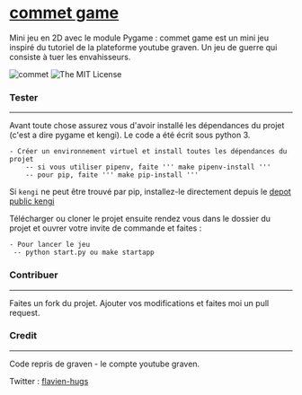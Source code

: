 # [commet game](https://github.com/flavien-hugs/commet)
Mini jeu en 2D avec le module Pygame : commet game est un mini jeu inspiré du tutoriel de la plateforme youtube graven. Un jeu de guerre qui consiste à tuer les envahisseurs.

![[commet](https://github.com/flavien-hugs/commet)](https://img.shields.io/badge/unsta-live--demo-orange.svg?style=flat)
![The MIT License](http://img.shields.io/badge/License-MIT-green.svg?style=flat)

### Tester
------------

Avant toute chose assurez vous d'avoir installé les dépendances du projet
(c'est a dire pygame et kengi).
Le code a été écrit sous python 3.

	- Créer un environnement virtuel et install toutes les dépendances du projet
        -- si vous utiliser pipenv, faite ''' make pipenv-install '''
        -- pour pip, faite ''' make pip-install '''

Si `kengi` ne peut être trouvé par pip, installez-le directement depuis le
[depot public kengi](https://github.com/gaudiatech/kengi)

Télécharger ou cloner le projet ensuite rendez vous dans le dossier
du projet et ouvrer votre invite de commande et faites :

	- Pour lancer le jeu
     -- python start.py ou make startapp

### Contribuer
------------

Faites un fork du projet. Ajouter vos modifications et faites moi un
pull request.

### Credit
------------

Code repris de graven - le compte youtube graven.

Twitter : [flavien-hugs](https://twitter.com/flavien_hugs)